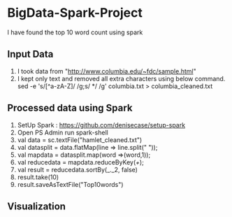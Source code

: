# BigData-Spark-Project
I have found the top 10 word count using spark
## Input Data
1. I took data from "http://www.columbia.edu/~fdc/sample.html"
2. I kept only text and removed all extra characters using below command.
    sed -e 's/[^a-zA-Z]/ /g;s/  */ /g' columbia.txt > columbia_cleaned.txt
## Processed data using Spark
1. SetUp Spark :  https://github.com/denisecase/setup-spark
2. Open PS Admin run spark-shell 
3. val data = sc.textFile("hamlet_cleaned.txt")
4. val datasplit = data.flatMap(line => line.split(" "));
5. val mapdata = datasplit.map(word =>(word,1));
6. val reducedata = mapdata.reduceByKey(_+_);
7. val result = reducedata.sortBy(_._2, false)
8. result.take(10)
9. result.saveAsTextFile("Top10words")
## Visualization

